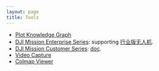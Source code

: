 ```yaml
---
layout: page
title: Tools
---
```



* [Plot Knowledge Graph](knowledge_graph_plot)
* [DJI Mission Enterprise Series](dji_mission): supporting [行业版无人机](https://enterprise.dji.com/cn?site=brandsite&from=nav).
* [DJI Mission Customer Series](dji_mission_customer): [doc](https://deepmirror.larksuite.com/docx/MgbHdaKTyo3f5VxPxURuJFkAsAg).
* [Video Capture](video_capture/index)
* [Colmap Viewer](colmap_viewer)
